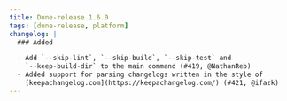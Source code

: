 ```yaml
---
title: Dune-release 1.6.0
tags: [dune-release, platform]
changelog: |
  ### Added

  - Add `--skip-lint`, `--skip-build`, `--skip-test` and
    `--keep-build-dir` to the main command (#419, @NathanReb)
  - Added support for parsing changelogs written in the style of
    [keepachangelog.com](https://keepachangelog.com/) (#421, @ifazk)
---
```

